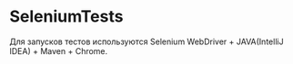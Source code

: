 # SeleniumTests

Для запусков тестов используются Selenium WebDriver + JAVA(IntelliJ IDEA) + Maven + Chrome.
